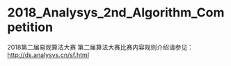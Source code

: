 # 2018_Analysys_2nd_Algorithm_Competition
2018第二届易观算法大赛
第二届算法大赛比赛内容规则介绍请参见：http://ds.analysys.cn/sf.html
